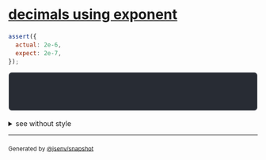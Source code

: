 # [decimals using exponent](../../number.test.js#L41)

```js
assert({
  actual: 2e-6,
  expect: 2e-7,
});
```

![img](throw.svg)

<details>
  <summary>see without style</summary>

```console
AssertionError: actual and expect are different

actual: 0.000_002
expect: 0.00_000_002
```

</details>

---

<sub>
  Generated by <a href="https://github.com/jsenv/core/tree/main/packages/independent/snapshot">@jsenv/snapshot</a>
</sub>